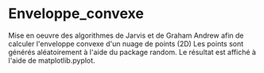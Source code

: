 # Enveloppe_convexe
Mise en oeuvre des algorithmes de Jarvis et de Graham Andrew afin de calculer l'enveloppe convexe d'un nuage de points (2D)
Les points sont générés aléatoirement à l'aide du package random.
Le résultat est affiché à l'aide de matplotlib.pyplot.
